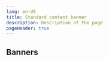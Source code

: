 ```yaml
---
lang: en-US
title: Standard content banner
description: Description of the page
pageHeader: true
---
```


## Banners